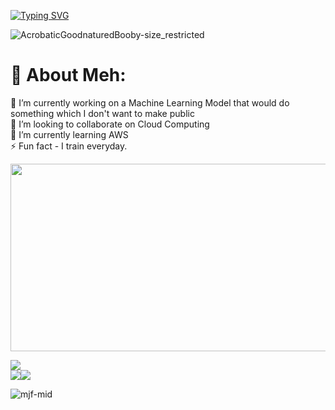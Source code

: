 
[![Typing SVG](https://readme-typing-svg.herokuapp.com?font=Tektur&size=40&duration=2000&pause=1000&color=D019F7&background=FF358100&center=true&vCenter=true&width=435&lines=Hey+You!+I'm+Harish!!!;Welcome+to+my+github+;Contribute+some)](https://git.io/typing-svg)



![AcrobaticGoodnaturedBooby-size_restricted](https://github.com/Harishspice/Harishspice/assets/117935868/47ae3507-2948-4388-9e15-4bc0106ed17a)

#  🦾 About Meh:
🔭 I’m currently working on a Machine Learning Model that would do something which I don't want to make public<br>👯 I’m looking to collaborate on Cloud Computing<br>🌱 I’m currently learning AWS<br>⚡ Fun fact - I train everyday.
<p align="center"><img src="https://media.giphy.com/media/dWesBcTLavkZuG35MI/giphy.gif" width="600" height="300"  /></p>

![](https://github-readme-streak-stats.herokuapp.com/?user=Harishspice&theme=gotham&hide_border=false)<br/> ![](https://github-readme-stats.vercel.app/api/top-langs/?username=Harishspice&theme=dark&hide_border=false&include_all_commits=false&count_private=false&layout=compact)![](https://quotes-github-readme.vercel.app/api?type=horizontal&theme=radical)





![mjf-mid](https://github.com/Harishspice/Harishspice/assets/117935868/c843a7de-4b13-46b7-9d85-cfe93b177d70)

